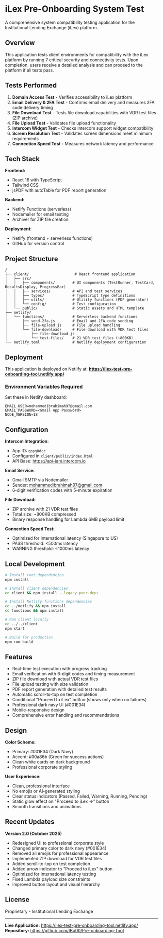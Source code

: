# iLex Pre-Onboarding System Test

A comprehensive system compatibility testing application for the Institutional Lending Exchange (iLex) platform.

## Overview

This application tests client environments for compatibility with the iLex platform by running 7 critical security and connectivity tests. Upon completion, users receive a detailed analysis and can proceed to the platform if all tests pass.

## Tests Performed

1. **Domain Access Test** - Verifies accessibility to iLex platform
2. **Email Delivery & 2FA Test** - Confirms email delivery and measures 2FA code delivery timing
3. **File Download Test** - Tests file download capabilities with VDR test files (ZIP archive)
4. **File Upload Test** - Validates file upload functionality
5. **Intercom Widget Test** - Checks Intercom support widget compatibility
6. **Screen Resolution Test** - Validates screen dimensions meet minimum requirements
7. **Connection Speed Test** - Measures network latency and performance

## Tech Stack

**Frontend:**
- React 18 with TypeScript
- Tailwind CSS
- jsPDF with autoTable for PDF report generation

**Backend:**
- Netlify Functions (serverless)
- Nodemailer for email testing
- Archiver for ZIP file creation

**Deployment:**
- Netlify (frontend + serverless functions)
- GitHub for version control

## Project Structure

```
/
├── client/                     # React frontend application
│   ├── src/
│   │   ├── components/        # UI components (TestRunner, TestCard, ResultsDisplay, ProgressBar)
│   │   ├── services/          # API and test services
│   │   ├── types/             # TypeScript type definitions
│   │   ├── utils/             # Utility functions (PDF generator)
│   │   └── config/            # Test configuration
│   └── public/                # Static assets and HTML template
├── netlify/
│   └── functions/             # Serverless backend functions
│       ├── send-2fa.js        # Email and 2FA code sending
│       ├── file-upload.js     # File upload handling
│       └── file-download/     # File download with VDR test files
│           ├── file-download.js
│           └── test-files/    # 21 VDR test files (~800KB)
└── netlify.toml               # Netlify deployment configuration
```

## Deployment

This application is deployed on Netlify at:
**https://ilex-test-pre-onboarding-tool.netlify.app/**

### Environment Variables Required

Set these in Netlify dashboard:

```
EMAIL_USER=mohammedibrahimah97@gmail.com
EMAIL_PASSWORD=<Gmail App Password>
NODE_VERSION=18
```

## Configuration

**Intercom Integration:**
- App ID: `qopg0dcc`
- Configured in `client/public/index.html`
- API Base: https://api-iam.intercom.io

**Email Service:**
- Gmail SMTP via Nodemailer
- Sender: mohammedibrahimah97@gmail.com
- 6-digit verification codes with 5-minute expiration

**File Download:**
- ZIP archive with 21 VDR test files
- Total size: ~800KB compressed
- Binary response handling for Lambda 6MB payload limit

**Connection Speed Test:**
- Optimized for international latency (Singapore to US)
- PASS threshold: <500ms latency
- WARNING threshold: <1000ms latency

## Local Development

```bash
# Install root dependencies
npm install

# Install client dependencies
cd client && npm install --legacy-peer-deps

# Install Netlify functions dependencies
cd ../netlify && npm install
cd functions && npm install

# Run client locally
cd ../../client
npm start

# Build for production
npm run build
```

## Features

- Real-time test execution with progress tracking
- Email verification with 6-digit codes and timing measurement
- ZIP file download with actual VDR test files
- File upload testing with size validation
- PDF report generation with detailed test results
- Automatic scroll-to-top on test completion
- Conditional "Proceed to iLex" button (shows only when no failures)
- Professional dark navy UI (#001E34)
- Mobile-responsive design
- Comprehensive error handling and recommendations

## Design

**Color Scheme:**
- Primary: #001E34 (Dark Navy)
- Accent: #00a86b (Green for success actions)
- Clean white cards on dark background
- Professional corporate styling

**User Experience:**
- Clean, professional interface
- No emojis or AI-generated styling
- Clear status indicators (Passed, Failed, Warning, Running, Pending)
- Static glow effect on "Proceed to iLex →" button
- Smooth transitions and animations

## Recent Updates

**Version 2.0 (October 2025)**
- Redesigned UI to professional corporate style
- Changed primary color to dark navy (#001E34)
- Removed all emojis for professional appearance
- Implemented ZIP download for VDR test files
- Added scroll-to-top on test completion
- Added arrow indicator to "Proceed to iLex" button
- Optimized for international latency testing
- Fixed Lambda payload size constraints
- Improved button layout and visual hierarchy

## License

Proprietary - Institutional Lending Exchange

---

**Live Application:** https://ilex-test-pre-onboarding-tool.netlify.app/  
**Repository:** https://github.com/IBu00/Pre-onboarding-Tool
